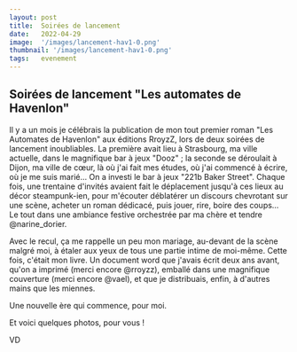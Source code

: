 ```yaml
---
layout: post
title:  Soirées de lancement
date:   2022-04-29
image:  '/images/lancement-hav1-0.png'
thumbnail: '/images/lancement-hav1-0.png'
tags:   evenement
---
```


## Soirées de lancement "Les automates de Havenlon"

Il y a un mois je célébrais la publication de mon tout premier roman "Les Automates de Havenlon" aux éditions RroyzZ, lors de deux soirées de lancement inoubliables. La première avait lieu à Strasbourg, ma ville actuelle, dans le magnifique bar à jeux "Dooz" ; la seconde se déroulait à Dijon, ma ville de cœur, là où j'ai fait mes études, où j'ai commencé à écrire, où je me suis marié… On a investi le bar à jeux "221b Baker Street". Chaque fois, une trentaine d'invités avaient fait le déplacement jusqu'à ces lieux au décor steampunk-ien, pour m'écouter déblatérer un discours chevrotant sur une scène, acheter un roman dédicacé, puis jouer, rire, boire des coups… Le tout dans une ambiance festive orchestrée par ma chère et tendre @narine_dorier.

Avec le recul, ça me rappelle un peu mon mariage, au-devant de la scène malgré moi, à étaler aux yeux de tous une partie intime de moi-même. Cette fois, c'était mon livre. Un document word que j'avais écrit deux ans avant, qu'on a imprimé (merci encore @rroyzz), emballé dans une magnifique couverture (merci encore @vael), et que je distribuais, enfin, à d'autres mains que les miennes.

Une nouvelle ère qui commence, pour moi.

Et voici quelques photos, pour vous !

VD
